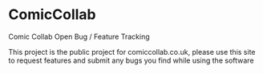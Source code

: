 # ComicCollab
Comic Collab Open Bug / Feature Tracking


This project is the public project for comiccollab.co.uk, please use this site to request features and submit any bugs you find while using the software
